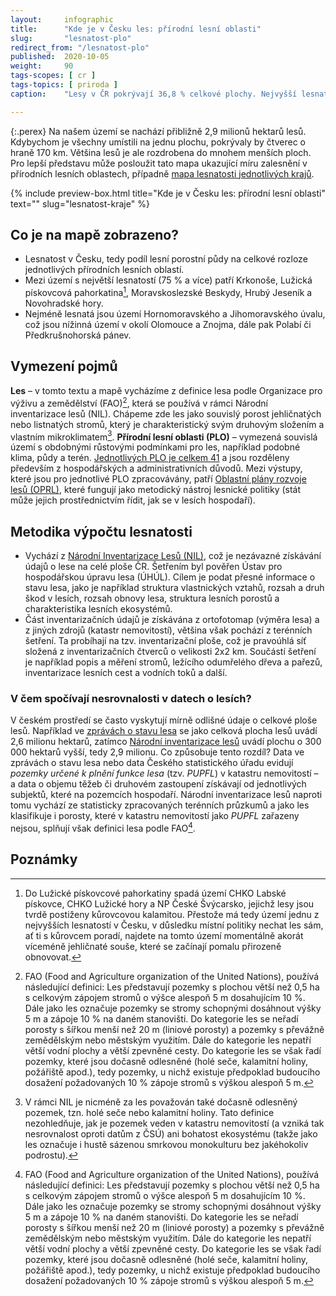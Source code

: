 ```yaml
---
layout:     infographic
title:      "Kde je v Česku les: přírodní lesní oblasti"
slug:       "lesnatost-plo"
redirect_from: "/lesnatost-plo"
published:  2020-10-05
weight:     90
tags-scopes: [ cr ]
tags-topics: [ priroda ]
caption:    "Lesy v ČR pokrývají 36,8 % celkové plochy. Nejvyšší lesnatost najdeme v okrajových pohořích, nejnižší je v Polabí a nížinných úvalech."

---
```


{:.perex}
Na našem území se nachází přibližně 2,9 milionů hektarů lesů. Kdybychom je všechny umístili na jednu plochu, pokrývaly by čtverec o hraně 170 km. Většina lesů je ale rozdrobena do mnohem menších ploch. Pro lepší představu může posloužit tato mapa ukazující míru zalesnění v přírodních lesních oblastech, případně [mapa lesnatosti jednotlivých krajů](/lesnatost-kraje). 


{% include preview-box.html
    title="Kde je v Česku les: přírodní lesní oblasti"
    text=""
    slug="lesnatost-kraje"
%}
## Co je na mapě zobrazeno? 
- Lesnatost v Česku, tedy podíl lesní porostní půdy na celkové rozloze jednotlivých přírodních lesních oblastí.
- Mezi území s největší lesnatostí (75 % a více) patří Krkonoše, Lužická pískovcová pahorkatina[^1], Moravskoslezské Beskydy, Hrubý Jeseník a Novohradské hory. 
- Nejméně lesnatá jsou území Hornomoravského a Jihomoravského úvalu, což jsou nížinná území v okolí Olomouce a Znojma, dále pak Polabí či Předkrušnohorská pánev. 

## Vymezení pojmů
**Les** – v tomto textu a mapě vycházíme z definice lesa podle Organizace pro výživu a zemědělství (FAO)[^2], která se používá v rámci Národní inventarizace lesů (NIL). Chápeme zde les jako souvislý porost jehličnatých nebo listnatých stromů, který je charakteristický svým druhovým složením a vlastním mikroklimatem[^3].
**Přírodní lesní oblasti (PLO)** – vymezená souvislá území s obdobnými růstovými podmínkami pro les, například podobné klima, půdy a terén. [Jednotlivých PLO je celkem 41](http://www.uhul.cz/nase-cinnost/oblastni-plany-rozvoje-lesu/prirodni-lesni-oblasti-plo) a jsou rozděleny především z hospodářských a administrativních důvodů. Mezi výstupy, které jsou pro jednotlivé PLO zpracovávány, patří [Oblastní plány rozvoje lesů (OPRL)](http://www.uhul.cz/nase-cinnost/oblastni-plany-rozvoje-lesu/co-jsou-to-oprl), které fungují jako metodický nástroj lesnické politiky (stát může jejich prostřednictvím řídit, jak se v lesích hospodaří).  

## Metodika výpočtu lesnatosti
- Vychází z [Národní Inventarizace Lesů (NIL)](http://www.uhul.cz/kdo-jsme/aktuality/938-publikace-narodni-inventarizace-lesu-v-ceske-republice-vysledky-druheho-cyklu-2011-2015), což je nezávazné získávání údajů o lese na celé ploše ČR. Šetřením byl pověřen Ústav pro hospodářskou úpravu lesa (ÚHÚL). Cílem je podat přesné informace o stavu lesa, jako je například struktura vlastnických vztahů, rozsah a druh škod v lesích, rozsah obnovy lesa, struktura lesních porostů a charakteristika lesních ekosystémů. 
- Část inventarizačních údajů je získávána z ortofotomap (výměra lesa) a z jiných zdrojů (katastr nemovitostí), většina však pochází z terénních šetření. Ta probíhají na tzv. inventarizační ploše, což je pravoúhlá síť složená z inventarizačních čtverců o velikosti 2x2 km. Součástí šetření je například popis a měření stromů, ležícího odumřelého dřeva a pařezů, inventarizace lesních cest a vodních toků a další. 

### V čem spočívají nesrovnalosti v datech o lesích? 
V českém prostředí se často vyskytují mírně odlišné údaje o celkové ploše lesů. Například ve [zprávách o stavu lesa](http://eagri.cz/public/web/mze/lesy/lesnictvi/zprava-o-stavu-lesa-a-lesniho/) se jako celková plocha lesů uvádí 2,6 milionu hektarů, zatímco [Národní inventarizace lesů](http://www.uhul.cz/kdo-jsme/aktuality/938-publikace-narodni-inventarizace-lesu-v-ceske-republice-vysledky-druheho-cyklu-2011-2015) uvádí plochu o 300 000 hektarů vyšší, tedy 2,9 milionu. Co způsobuje tento rozdíl? 
Data ve zprávách o stavu lesa nebo data Českého statistického úřadu evidují *pozemky určené k plnění funkce lesa* (tzv. *PUPFL*) v katastru nemovitostí – a data o objemu těžeb či druhovém zastoupení získávají od jednotlivých subjektů, které na pozemcích hospodaří. Národní inventarizace lesů naproti tomu vychází ze statisticky zpracovaných terénních průzkumů a jako les klasifikuje i porosty, které v katastru nemovitostí jako *PUPFL* zařazeny nejsou, splňují však definici lesa podle FAO[^2]. 

## Poznámky
[^1]: Do Lužické pískovcové pahorkatiny spadá území CHKO Labské pískovce, CHKO Lužické hory a NP České Švýcarsko, jejichž lesy jsou tvrdě postiženy kůrovcovou kalamitou. Přestože má tedy území jednu z nejvyšších lesnatostí v Česku, v důsledku místní politiky nechat les sám, ať ti s kůrovcem poradí, najdete na tomto území momentálně akorát víceméně jehličnaté souše, které se začínají pomalu přirozeně obnovovat.

[^2]: FAO (Food and Agriculture organization of the United Nations), používá následující definici: Les představují pozemky s plochou větší než 0,5 ha s celkovým zápojem stromů o výšce alespoň 5 m dosahujícím 10 %. Dále jako les označuje pozemky se stromy schopnými dosáhnout výšky 5 m a zápoje 10 % na daném stanovišti. Do kategorie les se neřadí porosty s šířkou menší než 20 m (liniové porosty) a pozemky s převážně zemědělským nebo městským využitím. Dále do kategorie les nepatří větší vodní plochy a větší zpevněné cesty. Do kategorie les se však řadí pozemky, které jsou dočasně odlesněné (holé seče, kalamitní holiny, požářiště apod.), tedy pozemky, u nichž existuje předpoklad budoucího dosažení požadovaných 10 % zápoje stromů s výškou alespoň 5 m.

[^3]: V rámci NIL je nicméně za les považován také dočasně odlesněný pozemek, tzn. holé seče nebo kalamitní holiny. Tato definice nezohledňuje, jak je pozemek veden v katastru nemovitostí (a vzniká tak nesrovnalost oproti datům z ČSÚ) ani bohatost ekosystému (takže jako les označuje i hustě sázenou smrkovou monokulturu bez jakéhokoliv podrostu).
